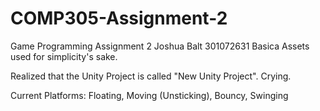 # COMP305-Assignment-2
Game Programming Assignment 2 Joshua Balt 301072631
Basica Assets used for simplicity's sake.

Realized that the Unity Project is called "New Unity Project". Crying.


Current Platforms: Floating, Moving (Unsticking), Bouncy, Swinging
